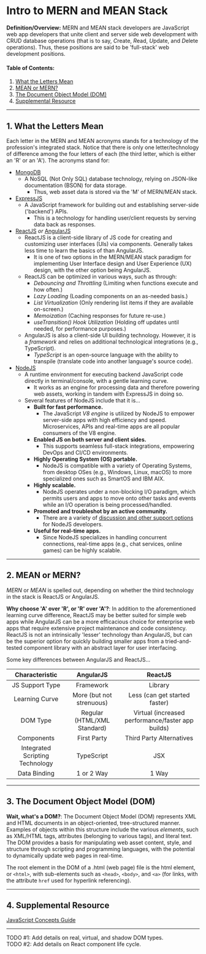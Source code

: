 # Intro to MERN and MEAN Stack

**Definition/Overview:** MERN and MEAN stack developers are JavaScript web app developers that unite client and server side web development with CRUD database operations (that is to say, *C*reate, *R*ead, *U*pdate, and *D*elete operations). Thus, these positions are said to be 'full-stack' web development positions.
  
#### Table of Contents:

1. [What the Letters Mean](#what-the-letters-mean)
2. [MEAN or MERN?](#mean-or-mern)
3. [The Document Object Model (DOM)](#the-dom)
4. [Supplemental Resource](#supplemental)
  
<hr />

## <a name="what-the-letters-mean">1. What the Letters Mean</a>
  
Each letter in the MERN and MEAN acronyms stands for a technology of the profession's integrated stack. Notice that there is only one letter/technology of difference among the four letters of each (the third letter, which is either an 'R' or an 'A'). The acronyms stand for:

* [MongoDB](https://www.mongodb.com/)
  - A NoSQL (Not Only SQL) database technology, relying on JSON-like documentation (BSON) for data storage.
    + Thus, web asset data is stored via the 'M' of MERN/MEAN stack.  
* [ExpressJS](https://expressjs.com/)
  - A JavaScript framework for building out and establishing server-side ('backend') APIs.
    + This is a technology for handling user/client requests by serving data back as responses.
* [ReactJS](https://react.dev/) *or* [AngularJS](https://angularjs.org/)
  - ReactJS is a client-side library of JS code for creating and customizing user interfaces (UIs) via components. Generally takes less time to learn the basics of than AngularJS.
    + It is one of two options in the MERN/MEAN stack paradigm for implementing User Interface design and User Experience (UX) design, with the other option being AngularJS.
  - ReactJS can be optimized in various ways, such as through:
    + *Debouncing and Throttling* (Limiting when functions execute and how often.)
    + *Lazy Loading* (Loading components on an as-needed basis.)
    + *List Virtualization* (Only rendering list items if they are available on-screen.)
    + *Memoization* (Caching responses for future re-use.)
    + *useTransition() Hook Utilization* (Holding off updates until needed, for performance purposes.)
  - AngularJS is also a client-side UI building technology. However, it is a *framework* and relies on additional technological integrations (e.g., TypeScript).
    + *TypeScript* is an open-source language with the ability to transpile (translate code into another language's source code).
* [NodeJS](https://nodejs.org/en)
  - A runtime environment for executing backend JavaScript code directly in terminal/console, with a gentle learning curve.
    + It works as an engine for processing data and therefore powering web assets, working in tandem with ExpressJS in doing so.
  - Several features of NodeJS include that it is...
    + **Built for fast performance.**
      - The JavaScript *V8 engine* is utilized by NodeJS to empower server-side apps with high efficiency and speed. Microservices, APIs and real-time apps are all popular consumers of the V8 engine.
    + **Enabled JS on both server and client sides.**
      - This supports seamless full-stack integrations, empowering DevOps and CI/CD environments. 
    + **Highly Operating System (OS) portable.**
      - NodeJS is compatible with a variety of Operating Systems, from desktop OSes (e.g., Windows, Linux, macOS) to more specialized ones such as SmartOS and IBM AIX.
    + **Highly scalable.**
      - NodeJS operates under a non-blocking I/O paradigm, which permits users and apps to move onto other tasks and events while an I/O operation is being processed/handled.
    + **Promoted and troubleshot by an active community.**
      - There are a variety of [discussion and other support options](https://nodejs.org/en/about/get-involved) for NodeJS developers. 
    + **Useful for real-time apps.**
      - Since NodeJS specializes in handling concurrent connections, real-time apps (e.g., chat services, online games) can be highly scalable.

<hr />  
  
## <a name="mean-or-mern">2. MEAN or MERN?</a>
  
*MERN* or *MEAN* is spelled out, depending on whether the third technology in the stack is ReactJS or AngularJS. 

**Why choose 'A' over 'R', or 'R' over 'A'?**: In addition to the aforementioned learning curve difference, ReactJS may be better suited for simple web apps while AngularJS can be a more efficacious choice for enterprise web apps that require extensive project maintenance and code consistency. ReactJS is not an intrinsically 'lesser' technology than AngularJS, but can be the superior option for quickly building smaller apps from a tried-and-tested component library with an abstract layer for user interfacing.

Some key differences between AngularJS and ReactJS...  
  
| Characteristic | AngularJS | ReactJS |
| :----: | :----: | :----: |
| JS Support Type | Framework | Library  |
| Learning Curve | More (but not strenuous) | Less (can get started faster) |
| DOM Type | Regular (HTML/XML Standard) | Virtual (increased performance/faster app builds) |
| Components | First Party | Third Party Alternatives |
| Integrated Scripting Technology | TypeScript | JSX |
| Data Binding | 1 or 2 Way | 1 Way |  
  
<hr />  
  
## <a name="the-dom">3. The Document Object Model (DOM)</a>
  
**Wait, what's a DOM?**: The Document Object Model (DOM) represents XML and HTML documents in an object-oriented, tree-structured manner. Examples of objects within this structure include the various *elements*, such as XML/HTML tags, attributes (belonging to various tags), and literal text. The DOM provides a basis for manipulating web asset content, style, and structure through scripting and programming languages, with the potential to dynamically update web pages in real-time.

The root element in the DOM of a .html (web page) file is the html element, or `<html>`, with sub-elements such as `<head>`, `<body>`, and `<a>` (for links, with the attribute `href` used for hyperlink referencing).

<hr />

## <a name="supplemental">4. Supplemental Resource</a>

[JavaScript Concepts Guide](https://github.com/chaseofthejungle/js-concepts-guide)

<hr />
  
TODO #1: Add details on real, virtual, and shadow DOM types.  
TODO #2: Add details on React component life cycle.
